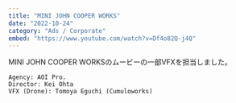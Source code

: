 ```yaml
---
title: "MINI JOHN COOPER WORKS"
date: "2022-10-24"
category: "Ads / Corporate"
embed: "https://www.youtube.com/watch?v=Df4o82Q-j4Q"
---
```


MINI JOHN COOPER WORKSのムービーの一部VFXを担当しました。

```plaintext
Agency: AOI Pro.
Director: Kei Ohta
VFX (Drone): Tomoya Eguchi (Cumuloworks) 
```
